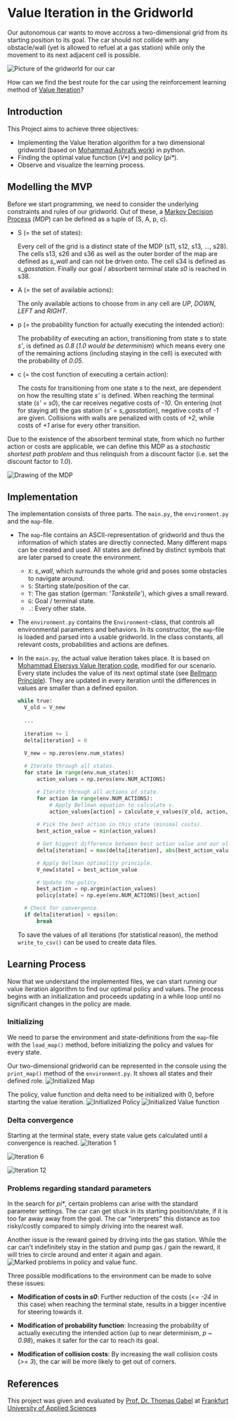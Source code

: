 # Value Iteration in the Gridworld

Our autonomous car wants to move accross a two-dimensional grid from its starting position to its goal. The car should not collide with any obstacle/wall (yet is allowed to refuel at a gas station) while only the movement to its next adjacent cell is possible.

![Picture of the gridworld for our car](https://hendrikpfaff.de/img/valueiteration/map.png)

How can we find the best route for the car using the reinforcement learning method of [Value Iteration](https://en.wikipedia.org/wiki/Markov_decision_process#Value_iteration)? 

## Introduction
This Project aims to achieve three objectives:
* Implementing the Value Iteration algorithm for a two dimensional gridworld (based on [Mohammad Ashrafs work](https://towardsdatascience.com/reinforcement-learning-demystified-solving-mdps-with-dynamic-programming-b52c8093c919)) in python.
* Finding the optimal value function (_V*_) and policy (_pi*_).
* Observe and visualize the learning process.

## Modelling the MVP

Before we start programming, we need to consider the underlying constraints and rules of our gridworld. Out of these, a [Markov Decision Process](https://en.wikipedia.org/wiki/Markov_decision_process) (_MDP_) can be defined as a tuple of (S, A, p, c).
* S (= the set of states): 
    
    Every cell of the grid is a distinct state of the MDP (s11, s12, s13, ..., s28). The cells s13, s26 and s36 as well as the outer border of the map are defined as _s_wall_ and can not be driven onto. The cell s34 is defined as _s_gasstation_. Finally our goal / absorbent terminal state _s0_ is reached in s38. 

* A (= the set of available actions):

    The only available actions to choose from in any cell are _UP_, _DOWN_, _LEFT_ and _RIGHT_.

* p (= the probability function for actually executing the intended action):

    The probability of executing an action, transitioning from state _s_ to state _s'_, is defined as _0.8_ (_1.0 would be determinism_) which means every one of the remaining actions (including staying in the cell) is executed with the probability of _0.05_.
    
* c (= the cost function of executing a certain action):

    The costs for transitioning from one state _s_ to the next, are dependent on how the resulting state _s'_ is defined. When reaching the terminal state (_s'_ = _s0_), the car receives negative costs of _-10_. On entering (not for staying at) the gas station (_s'_ = _s_gasstation_), negative costs of _-1_ are given. Collisions with walls are penalized with costs of _+2_, while costs of _+1_ arise for every other transition.    
    
Due to the existence of the absorbent terminal state, from which no further action or costs are applicable, we can define this MDP as a _stochastic shortest path problem_ and thus relinquish from a discount factor (i.e. set the discount factor to _1.0_).

![Drawing of the MDP](https://hendrikpfaff.de/img/valueiteration/mdp_en.png)

## Implementation

The implementation consists of three parts. The `main.py`, the `environment.py` and the `map`-file.

* The `map`-file contains an ASCII-representation of gridworld and thus the information of which states are directly connected. Many different maps can be created and used. All states are defined by distinct symbols that are later parsed to create the environment. 
  * `X`: _s_wall_, which surrounds the whole grid and poses some obstacles to navigate around.
  * `S`: Starting state/position of the car. 
  * `T`: The gas station (german: '_Tankstelle_'), which gives a small reward.
  * `G`: Goal / terminal state.
  * `.`: Every other state.

* The `environment.py` contains the `Environment`-class, that controls all environmental parameters and behaviors. In its constructor, the `map`-file is loaded and parsed into a usable gridworld. In the class constants, all relevant costs, probabilities and actions are defines.

* In the `main.py`, the actual value iteration takes place. It is based on [Mohammad Elsersys Value Iteration code](https://gist.github.com/Neo-47/b8f6af451211d43ceaf950cfea1ded96), modified for our scenario. Every state includes the value of its next optimal state (see [Bellmann Principle](https://en.wikipedia.org/wiki/Bellman_equation)). They are updated in every iteration until the differences in values are smaller than a defined epsilon. 
    ```python
    while true:
      V_old = V_new
      
      ... 
                                                                       
      iteration += 1
      delta[iteration] = 0
                       
      V_new = np.zeros(env.num_states)
  
      # Iterate through all states.
      for state in range(env.num_states):
          action_values = np.zeros(env.NUM_ACTIONS)
  
          # Iterate through all actions of state.     
          for action in range(env.NUM_ACTIONS):
              # Apply Bellman equation to calculate v.
              action_values[action] = calculate_v_values(V_old, action, state)
        
          # Pick the best action in this state (minimal costs).
          best_action_value = min(action_values)        
  
          # Get biggest difference between best action value and our old value function.
          delta[iteration] = max(delta[iteration], abs(best_action_value - V_old[state]))
  
          # Apply Bellman optimality principle.
          V_new[state] = best_action_value
  
          # Update the policy.
          best_action = np.argmin(action_values)
          policy[state] = np.eye(env.NUM_ACTIONS)[best_action]
  
      # Check for convergence.
      if delta[iteration] < epsilon:
          break
    ```

    To save the values of all iterations (for statistical reason), the method `write_to_csv()` can be used to create data files. 
  
## Learning Process

Now that we understand the implemented files, we can start running our value iteration algorithm to find our optimal policy and values. The process begins with an initialization and proceeds updating in a while loop until no significant changes in the policy are made.   

### Initializing

We need to parse the environment and state-definitions from the `map`-file with the `load_map()` method, before initializing the policy and values for every state. 

Our two-dimensional gridworld can be represented in the console using the `print_map()` method of the `environment.py`. It shows all states and their defined role. 
![Initialized Map](https://hendrikpfaff.de/img/valueiteration/console_map.png)

The policy, value function and delta need to be initialized with 0, before starting the value iteration.
![Initialized Policy](https://hendrikpfaff.de/img/valueiteration/policy_init.png)
![Initialized Value function](https://hendrikpfaff.de/img/valueiteration/value_func_init.png)

### Delta convergence

Starting at the terminal state, every state value gets calculated until a convergence is reached.
![Iteration 1](https://hendrikpfaff.de/img/valueiteration/lernverlauf24_01.png)

![Iteration 6](https://hendrikpfaff.de/img/valueiteration/lernverlauf24_06.png)

![Iteration 12](https://hendrikpfaff.de/img/valueiteration/lernverlauf24_finished.png)




### Problems regarding standard parameters
In the search for _pi*_, certain problems can arise with the standard parameter settings. The car can get stuck in its starting position/state, if it is too far away away from the goal. The car "interprets" this distance as too risky/costly compared to simply driving into the nearest wall.

Another issue is the reward gained by driving into the gas station. While the car can't indefinitely stay in the station and pump gas / gain the reward, it will tries to circle around and enter it again and again.   
![Marked problems in policy and value func.](https://hendrikpfaff.de/img/valueiteration/result_std_marked.png)

Three possible modifications to the environment can be made to solve these issues:
* **Modification of costs in _s0_**: Further reduction of the costs (_<= -24_ in this case) when reaching the terminal state, results in a bigger incentive for steering towards it.
 
* **Modification of probability function**: Increasing the probability of actually executing the intended action (up to near determinism, _p ~ 0.98_), makes it safer for the car to reach its goal. 

* **Modification of collision costs**: By increasing the wall collision costs (_>= 3_), the car will be more likely to get out of corners.    

## References
This project was given and evaluated by [Prof. Dr. Thomas Gabel](https://www.tgabel.de/) at [Frankfurt University of Applied Sciences](https://www.frankfurt-university.de/)